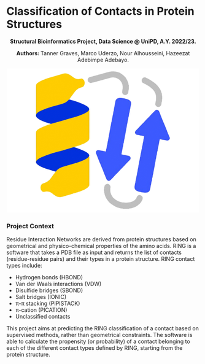 # Classification of Contacts in Protein Structures

<p align="center">
<b>Structural Bioinformatics Project, Data Science @ UniPD, A.Y. 2022/23. </b>
</p>

<p align="center">
<b> Authors: </b>Tanner Graves, Marco Uderzo, Nour Alhousseini, Hazeezat Adebimpe Adebayo.
</p>

 <p align="center">
  <img width="500" alt="image" src="assets/protein_img.png">
</p>


### Project Context

Residue Interaction Networks are derived from protein structures based on geometrical and physico-chemical properties of the amino acids. RING is a software that takes a PDB file as input and returns the list of contacts (residue-residue pairs) and their types in a protein structure. RING contact types include:

- Hydrogen bonds (HBOND)
- Van der Waals interactions (VDW)
- Disulfide bridges (SBOND)
- Salt bridges (IONIC)
- π-π stacking (PIPISTACK) 
- π-cation (PICATION)
- Unclassified contacts

This project aims at predicting the RING classification of a contact based on supervised methods, rather than geometrical constraints. The software is able to calculate the propensity (or probability) of a contact belonging to each of the different contact types defined by RING, starting from the protein structure.


